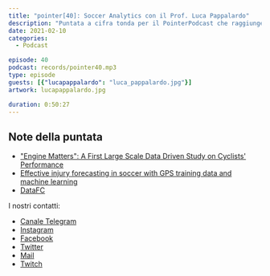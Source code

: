 ```yaml
---
title: "pointer[40]: Soccer Analytics con il Prof. Luca Pappalardo"
description: "Puntata a cifra tonda per il PointerPodcast che raggiunge quota 40. Quest'oggi abbiamo avuto il piacere di intervistare il Professor Luca Pappalardo. Con lui abbiamo parlato di soccer analysis, di come gli algoritmi possono arrivare a prevedere gli infortuni o aiutare a schierare una formazione, dell’importanza della data science nelle grandi squadre calcistiche e di molto altro ancora."
date: 2021-02-10
categories:
  - Podcast

episode: 40
podcast: records/pointer40.mp3
type: episode
guests: [{"lucapappalardo": "luca_pappalardo.jpg"}]
artwork: lucapappalardo.jpg

duration: 0:50:27
---
```


## Note della puntata

<!-- wp:list -->
<ul><li><a href="https://ieeexplore.ieee.org/abstract/document/6753914">"Engine Matters": A First Large Scale Data Driven Study on Cyclists' Performance</a></li><li><a href="https://journals.plos.org/plosone/article?id=10.1371/journal.pone.0201264">Effective injury forecasting in soccer with GPS training data and machine learning</a></li><li><a href="https://www.youtube.com/channel/UCf-CmCf7AWgeHLt062o74cQ">DataFC</a></li></ul>
<!-- /wp:list -->

I nostri contatti:

- [Canale Telegram](https://t.me/PointerPodcast)
- [Instagram](https://www.instagram.com/pointerpodcast/)
- [Facebook](https://www.facebook.com/pointerPodcast/)
- [Twitter](https://twitter.com/PointerPodcast)
- [Mail](info@pointerpodcast.it)
- [Twitch](https://www.twitch.tv/pointerpodcast)


